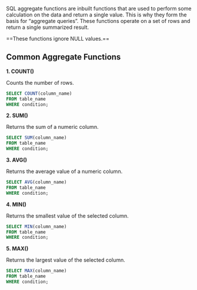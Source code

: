 SQL aggregate functions are inbuilt functions that are used to perform some calculation on the data and return a single value. This is why they form the basis for “aggregate queries”. These functions operate on a set of rows and return a single summarized result.

==These functions ignore NULL values.==

## Common Aggregate Functions

**1. COUNT()**

Counts the number of rows.

```sql
SELECT COUNT(column_name) 
FROM table_name 
WHERE condition;
```

**2. SUM()**

Returns the sum of a numeric column.

```sql
SELECT SUM(column_name) 
FROM table_name 
WHERE condition;
```

**3. AVG()**

Returns the average value of a numeric column.

```sql
SELECT AVG(column_name) 
FROM table_name 
WHERE condition;
```

**4. MIN()**

Returns the smallest value of the selected column.

```sql
SELECT MIN(column_name) 
FROM table_name 
WHERE condition;
```

**5. MAX()**

Returns the largest value of the selected column.

```sql
SELECT MAX(column_name) 
FROM table_name 
WHERE condition;
```